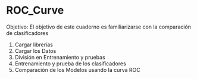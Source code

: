 # ROC_Curve

Objetivo: El objetivo de este cuaderno es familiarizarse con la comparación de clasificadores

1) Cargar librerías
2) Cargar los Datos
3) División en Entrenamiento y pruebas
4) Entrenamiento y prueba de los clasificadores
5) Comparación de los Modelos usando la curva ROC
